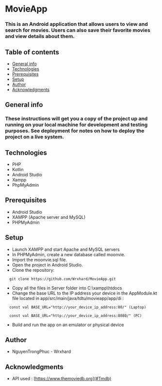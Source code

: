# MovieApp
### This is an Android application that allows users to view and search for movies. Users can also save their favorite movies and view details about them.

## Table of contents
* [General info](#General-info)
* [Technologies](#Technologies)
* [Prerequisites](#Prerequisites)
* [Setup](#Setup)
* [Author](#Author)
* [Acknowledgments](#Acknowledgments)

## General info
### These instructions will get you a copy of the project up and running on your local machine for development and testing purposes. See deployment for notes on how to deploy the project on a live system.

## Technologies
- PHP
- Kotlin
- Android Studio
- Xampp
- PhpMyAdmin

## Prerequisites
- Android Studio
- XAMPP (Apache server and MySQL)
- PHPMyAdmin

## Setup
- Launch XAMPP and start Apache and MySQL servers
- In PHPMyAdmin, create a new database called moonvie.
- Import the moonvie.sql file.
- Open the project in Android Studio.
- Clone the repository:
```
  git clone https://github.com/Wrxhard/MovieApp.git
```
- Copy all the files in Server folder into C:\xampp\htdocs
- Change the base URL to the IP address your device in the AppModule.kt file located in app/src/main/java/tdtu/movieapp/app/di :
  
```
  const val BASE_URL="http://your_device_ip_address:80/" (Laptop)
```
```
  const val BASE_URL="http://your_device_ip_address:8080/" (PC)
```
    
- Build and run the app on an emulator or physical device

## Author
- NguyenTrongPhuc - Wrxhard

## Acknowledgments
- API used : [https://www.themoviedb.org](#Tmdb)
